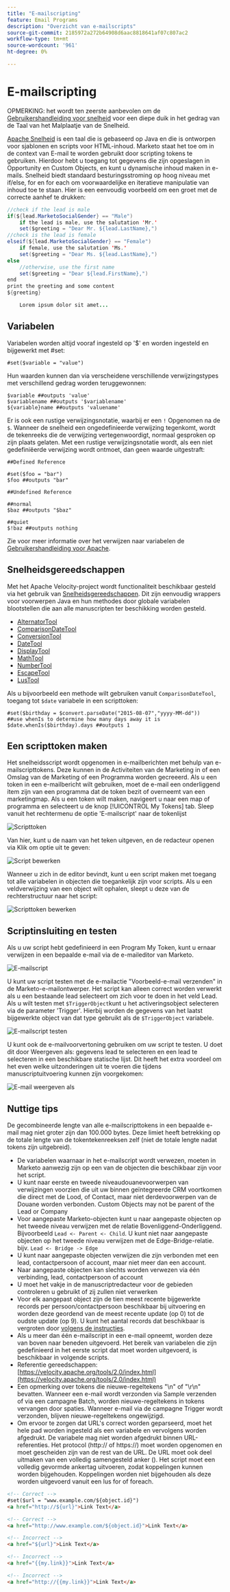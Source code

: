 ```yaml
---
title: "E-mailscripting"
feature: Email Programs
description: "Overzicht van e-mailscripts"
source-git-commit: 2185972a272b64908d6aac8818641af07c807ac2
workflow-type: tm+mt
source-wordcount: '961'
ht-degree: 0%

---
```



# E-mailscripting

OPMERKING: het wordt ten zeerste aanbevolen om de [Gebruikershandleiding voor snelheid](https://velocity.apache.org/engine/devel/user-guide.html) voor een diepe duik in het gedrag van de Taal van het Malplaatje van de Snelheid.

[Apache Snelheid](https://velocity.apache.org/) is een taal die is gebaseerd op Java en die is ontworpen voor sjablonen en scripts voor HTML-inhoud. Marketo staat het toe om in de context van E-mail te worden gebruikt door scripting tokens te gebruiken. Hierdoor hebt u toegang tot gegevens die zijn opgeslagen in Opportunity en Custom Objects, en kunt u dynamische inhoud maken in e-mails. Snelheid biedt standaard besturingsstroming op hoog niveau met if/else, for en for each om voorwaardelijke en iteratieve manipulatie van inhoud toe te staan. Hier is een eenvoudig voorbeeld om een groet met de correcte aanhef te drukken:

```java
//check if the lead is male
if(${lead.MarketoSocialGender} == "Male")
    if the lead is male, use the salutation 'Mr.'
    set($greeting = "Dear Mr. ${lead.LastName},")
//check is the lead is female
elseif(${lead.MarketoSocialGender} == "Female")
    if female, use the salutation 'Ms.'
    set($greeting = "Dear Ms. ${lead.LastName},")
else
    //otherwise, use the first name
    set($greeting = "Dear ${lead.FirstName},")
end
print the greeting and some content
${greeting}

    Lorem ipsum dolor sit amet...
```

## Variabelen

Variabelen worden altijd vooraf ingesteld op &#39;$&#39; en worden ingesteld en bijgewerkt met #set:

```
#set($variable = "value")
```

Hun waarden kunnen dan via verscheidene verschillende verwijzingstypes met verschillend gedrag worden teruggewonnen:

```
$variable ##outputs 'value'
$variablename ##outputs '$variablename'
${variable}name ##outputs 'valuename'
```

Er is ook een rustige verwijzingsnotatie, waarbij er een `!` Opgenomen na de `$`. Wanneer de snelheid een ongedefinieerde verwijzing tegenkomt, wordt de tekenreeks die de verwijzing vertegenwoordigt, normaal gesproken op zijn plaats gelaten. Met een rustige verwijzingsnotatie wordt, als een niet gedefiniëerde verwijzing wordt ontmoet, dan geen waarde uitgestraft:

```
##Defined Reference

#set($foo = "bar")
$foo ##outputs "bar"

##Undefined Reference

##normal
$baz ##outputs "$baz"

##quiet
$!baz ##outputs nothing
```

Zie voor meer informatie over het verwijzen naar variabelen de [Gebruikershandleiding voor Apache](https://velocity.apache.org/engine/devel/user-guide.html#formal-reference-notation).

## Snelheidsgereedschappen

Met het Apache Velocity-project wordt functionaliteit beschikbaar gesteld via het gebruik van [Snelheidsgereedschappen](https://velocity.apache.org/tools/devel/apidocs/overview-summary.html). Dit zijn eenvoudig wrappers voor voorwerpen Java en hun methodes door globale variabelen blootstellen die aan alle manuscripten ter beschikking worden gesteld.

- [AlternatorTool](https://velocity.apache.org/tools/devel/apidocs/org/apache/velocity/tools/generic/AlternatorTool.html)
- [ComparisonDateTool](https://velocity.apache.org/tools/devel/apidocs/org/apache/velocity/tools/generic/ComparisonDateTool.html)
- [ConversionTool](https://velocity.apache.org/tools/devel/apidocs/org/apache/velocity/tools/generic/ConversionTool.html)
- [DateTool](https://velocity.apache.org/tools/devel/apidocs/org/apache/velocity/tools/generic/DateTool.html)
- [DisplayTool](https://velocity.apache.org/tools/devel/apidocs/org/apache/velocity/tools/generic/DisplayTool.html)
- [MathTool](https://velocity.apache.org/tools/devel/apidocs/org/apache/velocity/tools/generic/MathTool.html)
- [NumberTool](https://velocity.apache.org/tools/devel/apidocs/org/apache/velocity/tools/generic/NumberTool.html)
- [EscapeTool](https://velocity.apache.org/tools/devel/apidocs/org/apache/velocity/tools/generic/EscapeTool.html)
- [LusTool](https://velocity.apache.org/tools/devel/apidocs/org/apache/velocity/tools/generic/LoopTool.html)

Als u bijvoorbeeld een methode wilt gebruiken vanuit `ComparisonDateTool`, toegang tot `$date` variabele in een scripttoken:

```
#set($birthday = $convert.parseDate("2015-08-07","yyyy-MM-dd"))
##use whenIs to determine how many days away it is
$date.whenIs($birthday).days ##outputs 1
```

## Een scripttoken maken

Het snelheidsscript wordt opgenomen in e-mailberichten met behulp van e-mailscripttokens. Deze kunnen in de Activiteiten van de Marketing in of een Omslag van de Marketing of een Programma worden gecreeerd. Als u een token in een e-mailbericht wilt gebruiken, moet de e-mail een onderliggend item zijn van een programma dat de token bezit of overneemt van een marketingmap. Als u een token wilt maken, navigeert u naar een map of programma en selecteert u de knop [!UICONTROL My Tokens] tab. Sleep vanuit het rechtermenu de optie &#39;E-mailscript&#39; naar de tokenlijst

![Scripttoken](assets/script-token.png)

Van hier, kunt u de naam van het teken uitgeven, en de redacteur openen via Klik om optie uit te geven:

![Script bewerken](assets/script-edit.png)

Wanneer u zich in de editor bevindt, kunt u een script maken met toegang tot alle variabelen in objecten die toegankelijk zijn voor scripts. Als u een veldverwijzing van een object wilt ophalen, sleept u deze van de rechterstructuur naar het script:

![Scripttoken bewerken](assets/edit-script-token.png)

## Scriptinsluiting en testen

Als u uw script hebt gedefinieerd in een Program My Token, kunt u ernaar verwijzen in een bepaalde e-mail via de e-maileditor van Marketo.

![E-mailscript](assets/email-script-marketo-email.png)

U kunt uw script testen met de e-mailactie &quot;Voorbeeld-e-mail verzenden&quot; in de Marketo-e-mailontwerper. Het script kan alleen correct worden verwerkt als u een bestaande lead selecteert om zich voor te doen in het veld Lead. Als u wilt testen met `$TriggerObject`kunt u het activeringsobject selecteren via de parameter &#39;Trigger&#39;. Hierbij worden de gegevens van het laatst bijgewerkte object van dat type gebruikt als de `$TriggerObject` variabele.

![E-mailscript testen](assets/velocity-test.png)

U kunt ook de e-mailvoorvertoning gebruiken om uw script te testen. U doet dit door Weergeven als: gegevens lead te selecteren en een lead te selecteren in een beschikbare statische lijst. Dit heeft het extra voordeel om het even welke uitzonderingen uit te voeren die tijdens manuscriptuitvoering kunnen zijn voorgekomen:

![E-mail weergeven als](assets/view-as.png)

## Nuttige tips

De gecombineerde lengte van alle e-mailscripttokens in een bepaalde e-mail mag niet groter zijn dan 100.000 bytes. Deze limiet heeft betrekking op de totale lengte van de tokentekenreeksen zelf (niet de totale lengte nadat tokens zijn uitgebreid).

- De variabelen waarnaar in het e-mailscript wordt verwezen, moeten in Marketo aanwezig zijn op een van de objecten die beschikbaar zijn voor het script.
- U kunt naar eerste en tweede niveaudouanevoorwerpen van verwijzingen voorzien die uit uw binnen geïntegreerde CRM voortkomen die direct met de Lood, of Contact, maar niet derdevoorwerpen van de Douane worden verbonden. Custom Objects may not be parent of the Lead or Company
- Voor aangepaste Marketo-objecten kunt u naar aangepaste objecten op het tweede niveau verwijzen met de relatie Bovenliggend-Onderliggend. Bijvoorbeeld `Lead <- Parent <- Child`. U kunt niet naar aangepaste objecten op het tweede niveau verwijzen met de Edge-Bridge-relatie. bijv.  `Lead <- Bridge -> Edge`
- U kunt naar aangepaste objecten verwijzen die zijn verbonden met een lead, contactpersoon of account, maar niet meer dan een account.
- Naar aangepaste objecten kan slechts worden verwezen via één verbinding, lead, contactpersoon of account
- U moet het vakje in de manuscriptredacteur voor de gebieden controleren u gebruikt of zij zullen niet verwerken
- Voor elk aangepast object zijn de tien meest recente bijgewerkte records per persoon/contactpersoon beschikbaar bij uitvoering en worden deze geordend van de meest recente update (op 0) tot de oudste update (op 9). U kunt het aantal records dat beschikbaar is vergroten door [volgens de instructies](https://experienceleague.adobe.com/en/docs/marketo/using/product-docs/administration/email-setup/change-custom-object-retrieval-limits-in-velocity-scripting).
- Als u meer dan één e-mailscript in een e-mail opneemt, worden deze van boven naar beneden uitgevoerd. Het bereik van variabelen die zijn gedefinieerd in het eerste script dat moet worden uitgevoerd, is beschikbaar in volgende scripts.
- Referentie gereedschappen: [https://velocity.apache.org/tools/2.0/index.html](https://velocity.apache.org/tools/2.0/index.html)
- Een opmerking over tokens die nieuwe-regeltekens &quot;\\n&quot; of &quot;\\r\\n&quot; bevatten. Wanneer een e-mail wordt verzonden via Sample verzenden of via een campagne Batch, worden nieuwe-regeltekens in tokens vervangen door spaties. Wanneer e-mail via de campagne Trigger wordt verzonden, blijven nieuwe-regeltekens ongewijzigd.
- Om ervoor te zorgen dat URL&#39;s correct worden geparseerd, moet het hele pad worden ingesteld als een variabele en vervolgens worden afgedrukt. De variabele mag niet worden afgedrukt binnen URL-referenties. Het protocol (http:// of https://) moet worden opgenomen en moet gescheiden zijn van de rest van de URL. De URL moet ook deel uitmaken van een volledig samengesteld anker (<a>). Het script moet een volledig gevormde ankertag uitvoeren, zodat koppelingen kunnen worden bijgehouden. Koppelingen worden niet bijgehouden als deze worden uitgevoerd vanuit een lus for of foreach.

```html
<!-- Correct -->
#set($url = "www.example.com/${object.id}")
<a href="http://${url}">Link Text</a>

<!-- Correct -->
<a href="http://www.example.com/${object.id}">Link Text</a>

<!-- Incorrect -->
<a href="${url}">Link Text</a>

<!-- Incorrect -->
<a href="{{my.link}}">Link Text</a>

<!-- Incorrect -->
<a href="http://{{my.link}}">Link Text</a>
```

